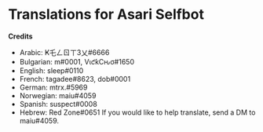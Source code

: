 # Translations for Asari Selfbot

**Credits**
- Arabic: Ҝ乇ㄥㄖㄒ3乂#6666
- Bulgarian: m឵#0001, VιƈƙCԋσ#1650
- English: sleep#0110
- French: tagadee#8623, dob#0001
- German: mtrx.#5969
- Norwegian: maiu#4059
- Spanish: suspect#0008
- Hebrew: Red Zone#0651
If you would like to help translate, send a DM to maiu#4059.

